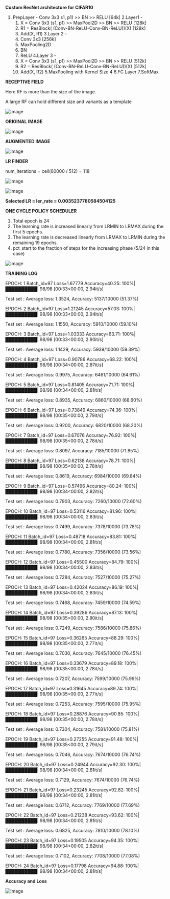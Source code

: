 **Custom ResNet architecture for CIFAR10**

1. PrepLayer - Conv 3x3 s1, p1) >> BN >> RELU [64k]
2.Layer1 -
	1. X = Conv 3x3 (s1, p1) >> MaxPool2D >> BN >> RELU [128k]
	2. R1 = ResBlock( (Conv-BN-ReLU-Conv-BN-ReLU))(X) [128k] 
	3. Add(X, R1)
3.Layer 2 -
	1. Conv 3x3 [256k]
	2. MaxPooling2D
	3. BN
	4. ReLU
4.Layer 3 -
	1.	X = Conv 3x3 (s1, p1) >> MaxPool2D >> BN >> RELU [512k]
	2. R2 = ResBlock( (Conv-BN-ReLU-Conv-BN-ReLU))(X) [512k]
	3. Add(X, R2)
5.MaxPooling with Kernel Size 4
6.FC Layer 
7.SoftMax

**RECEPTIVE FIELD**

Here RF is more than the size of the image.

A large RF can hold different size and variants as a template

![image](https://user-images.githubusercontent.com/52197131/219817397-d423cf01-8505-4f29-b56f-a22994d312b3.png)


**ORIGINAL IMAGE**

![image](https://user-images.githubusercontent.com/52197131/219788572-1ff666dd-f3f5-4dca-b3f2-c35bf9c6f0ca.png)


**AUGMENTED IMAGE**

![image](https://user-images.githubusercontent.com/52197131/219641403-47e9f844-78e0-4b36-acc4-bdeb9b0c4501.png)




**LR FINDER**

num_iterations = ceil(60000 / 512) = 118

![image](https://user-images.githubusercontent.com/52197131/219814572-c57b3dc1-e934-44fe-8b39-efa82828cba7.png)


![image](https://user-images.githubusercontent.com/52197131/219640252-9b7beb33-fa6c-4463-8f6f-0d09b7a6c3a3.png)


**Selected LR = ler_rate = 0.0035237780584504125** 




**ONE CYCLE POLICY SCHEDULER**
  
  1. Total epoch is 24
  2. The learning rate is increased linearly from LRMIN to LRMAX during the first 5 epochs.
  3. The learning rate is decreased linearly from LRMAX to LRMIN during the remaining 19 epochs.
  4. pct_start to the fraction of steps for the increasing phase (5/24 in this case)

![image](https://user-images.githubusercontent.com/52197131/219814459-d2067978-ad2b-4986-9ab1-e8018d1f47c8.png)



**TRAINING LOG**



EPOCH: 1
 Batch_id=97 Loss=1.67779 Accuracy=40.25: 100%|██████████| 98/98 [00:33<00:00,  2.94it/s]

 Test set : Average loss: 1.3524, Accuracy: 5137/10000 (51.37%)

EPOCH: 2
Batch_id=97 Loss=1.21245 Accuracy=57.03: 100%|██████████| 98/98 [00:33<00:00,  2.94it/s]

 Test set : Average loss: 1.1550, Accuracy: 5910/10000 (59.10%)

EPOCH: 3
Batch_id=97 Loss=1.03333 Accuracy=63.71: 100%|██████████| 98/98 [00:33<00:00,  2.90it/s]

 Test set : Average loss: 1.1429, Accuracy: 5939/10000 (59.39%)

EPOCH: 4
Batch_id=97 Loss=0.90786 Accuracy=68.22: 100%|██████████| 98/98 [00:34<00:00,  2.87it/s]

 Test set : Average loss: 0.9975, Accuracy: 6461/10000 (64.61%)

EPOCH: 5
Batch_id=97 Loss=0.81405 Accuracy=71.71: 100%|██████████| 98/98 [00:34<00:00,  2.81it/s]

 Test set : Average loss: 0.8935, Accuracy: 6860/10000 (68.60%)

EPOCH: 6
Batch_id=97 Loss=0.73849 Accuracy=74.36: 100%|██████████| 98/98 [00:35<00:00,  2.79it/s]

 Test set : Average loss: 0.9200, Accuracy: 6820/10000 (68.20%)

EPOCH: 7
Batch_id=97 Loss=0.67076 Accuracy=76.92: 100%|██████████| 98/98 [00:35<00:00,  2.78it/s]

 Test set : Average loss: 0.8097, Accuracy: 7185/10000 (71.85%)

EPOCH: 8
Batch_id=97 Loss=0.62138 Accuracy=78.71: 100%|██████████| 98/98 [00:35<00:00,  2.78it/s]

 Test set : Average loss: 0.8619, Accuracy: 6984/10000 (69.84%)

EPOCH: 9
Batch_id=97 Loss=0.57496 Accuracy=80.24: 100%|██████████| 98/98 [00:34<00:00,  2.82it/s]

 Test set : Average loss: 0.7903, Accuracy: 7260/10000 (72.60%)

EPOCH: 10
Batch_id=97 Loss=0.53116 Accuracy=81.96: 100%|██████████| 98/98 [00:34<00:00,  2.83it/s]

 Test set : Average loss: 0.7499, Accuracy: 7378/10000 (73.78%)

EPOCH: 11
Batch_id=97 Loss=0.48718 Accuracy=83.81: 100%|██████████| 98/98 [00:34<00:00,  2.81it/s]

 Test set : Average loss: 0.7780, Accuracy: 7356/10000 (73.56%)

EPOCH: 12
Batch_id=97 Loss=0.45500 Accuracy=84.79: 100%|██████████| 98/98 [00:34<00:00,  2.83it/s]

 Test set : Average loss: 0.7284, Accuracy: 7527/10000 (75.27%)

EPOCH: 13
Batch_id=97 Loss=0.42024 Accuracy=86.19: 100%|██████████| 98/98 [00:34<00:00,  2.83it/s]

 Test set : Average loss: 0.7468, Accuracy: 7459/10000 (74.59%)

EPOCH: 14
Batch_id=97 Loss=0.39286 Accuracy=87.13: 100%|██████████| 98/98 [00:35<00:00,  2.80it/s]

 Test set : Average loss: 0.7249, Accuracy: 7586/10000 (75.86%)

EPOCH: 15
Batch_id=97 Loss=0.36265 Accuracy=88.29: 100%|██████████| 98/98 [00:35<00:00,  2.77it/s]

 Test set : Average loss: 0.7030, Accuracy: 7645/10000 (76.45%)

EPOCH: 16
Batch_id=97 Loss=0.33679 Accuracy=89.18: 100%|██████████| 98/98 [00:35<00:00,  2.78it/s]

 Test set : Average loss: 0.7207, Accuracy: 7599/10000 (75.99%)

EPOCH: 17
Batch_id=97 Loss=0.31645 Accuracy=89.74: 100%|██████████| 98/98 [00:35<00:00,  2.77it/s]

 Test set : Average loss: 0.7253, Accuracy: 7595/10000 (75.95%)

EPOCH: 18
Batch_id=97 Loss=0.28876 Accuracy=90.85: 100%|██████████| 98/98 [00:35<00:00,  2.78it/s]

 Test set : Average loss: 0.7304, Accuracy: 7581/10000 (75.81%)

EPOCH: 19
Batch_id=97 Loss=0.27255 Accuracy=91.48: 100%|██████████| 98/98 [00:35<00:00,  2.79it/s]

 Test set : Average loss: 0.7046, Accuracy: 7674/10000 (76.74%)

EPOCH: 20
Batch_id=97 Loss=0.24944 Accuracy=92.30: 100%|██████████| 98/98 [00:34<00:00,  2.81it/s]

 Test set : Average loss: 0.7129, Accuracy: 7674/10000 (76.74%)

EPOCH: 21
Batch_id=97 Loss=0.23245 Accuracy=92.82: 100%|██████████| 98/98 [00:34<00:00,  2.81it/s]

 Test set : Average loss: 0.6712, Accuracy: 7769/10000 (77.69%)

EPOCH: 22
Batch_id=97 Loss=0.21238 Accuracy=93.62: 100%|██████████| 98/98 [00:34<00:00,  2.81it/s]

 Test set : Average loss: 0.6825, Accuracy: 7810/10000 (78.10%)

EPOCH: 23
Batch_id=97 Loss=0.19505 Accuracy=94.35: 100%|██████████| 98/98 [00:34<00:00,  2.82it/s]

 Test set : Average loss: 0.7102, Accuracy: 7708/10000 (77.08%)

EPOCH: 24
Batch_id=97 Loss=0.17798 Accuracy=94.88: 100%|██████████| 98/98 [00:34<00:00,  2.81it/s]


 
 **Accuracy and Loss**
 
 ![image](https://user-images.githubusercontent.com/52197131/219813542-83bdc314-1792-4a82-b12f-c1c20aee8f1e.png)



